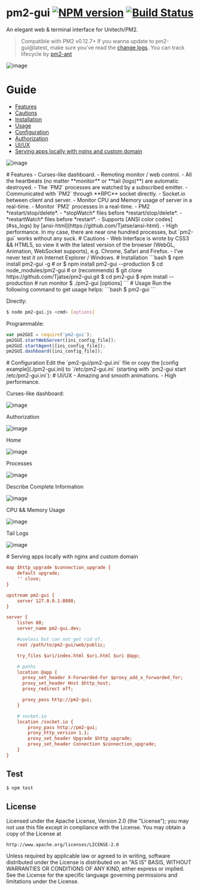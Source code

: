 pm2-gui [![NPM version](https://badge.fury.io/js/pm2-gui.svg)](http://badge.fury.io/js/pm2-gui) [![Build Status](https://travis-ci.org/Tjatse/pm2-gui.svg?branch=master)](https://travis-ci.org/Tjatse/pm2-gui)
=======

An elegant web & terminal interface for Unitech/PM2.

> Compatible with PM2 v0.12.7+
> If you wanna update to pm2-gui@latest, make sure you've read the [change logs](CHANGELOG.md).
> You can track lifecycle by [pm2-ant](https://github.com/Tjatse/pm2-ant)

![image](screenshots/pm2-gui.gif)

# Guide
- [Features](#feats)
- [Cautions](#cauts)
- [Installation](#ins)
- [Usage](#usage)
- [Configuration](#config)
- [Authorization](#auth)
- [UI/UX](#ui)
- [Serving apps locally with nginx and custom domain](#serv)

![image](screenshots/design.jpg)

<a name="feats" />
# Features
- Curses-like dashboard.
- Remoting monitor / web control.
- All the heartbeats (no matter **monitor** or **tail (logs)**) are automatic destroyed.
- The `PM2` processes are watched by a subscribed emitter.
- Communicated with `PM2` through **RPC** socket directly.
- Socket.io between client and server.
- Monitor CPU and Memory usage of server in a real-time.
- Monitor `PM2` processes in a real-time.
- PM2 *restart/stop/delete*.
 - *stopWatch* files before *restart/stop/delete*.
 - *restartWatch* files before *restart*.
- Supports [ANSI color codes](#ss_logs) by [ansi-html](https://github.com/Tjatse/ansi-html).
- High performance. In my case, there are near one hundred processes, but `pm2-gui` works without any suck.

<a name="cauts" />
# Cautions
- Web Interface is wrote by CSS3 && HTML5, so view it with the latest version of the browser (WebGL, Animation, WebSocket supports), e.g. Chrome, Safari and Firefox.
- I've never test it on Internet Explorer / Windows.

<a name="ins" />
# Installation
```bash
$ npm install pm2-gui -g
# or
$ npm install pm2-gui --production
$ cd node_modules/pm2-gui
# or (recommends)
$ git clone https://github.com/Tjatse/pm2-gui.git
$ cd pm2-gui
$ npm install --production
# run monitor
$ ./pm2-gui <cmd> [options]
```

<a name="usage" />
# Usage
Run the following command to get usage helps:
```bash
$ pm2-gui
```

Directly:
```bash
$ node pm2-gui.js <cmd> [options]
```

Programmable:
```javascript
var pm2GUI = require('pm2-gui');
pm2GUI.startWebServer([ini_config_file]);
pm2GUI.startAgent([ini_config_file]);
pm2GUI.dashboard([ini_config_file]);
```

<a name="config" />
# Configuration
Edit the `pm2-gui/pm2-gui.ini` file or copy the [config example](./pm2-gui.ini) to `/etc/pm2-gui.ini` (starting with `pm2-gui start /etc/pm2-gui.ini`):

<a name="ui" />
# UI/UX
- Amazing and smooth animations.
- High performance.

Curses-like dashboard:

![image](screenshots/dashboard.jpg)

Authorization

![image](screenshots/auth.jpg)

Home

![image](screenshots/home.jpg)

Processes

![image](screenshots/procs.jpg)

Describe Complete Information

![image](screenshots/info.jpg)

CPU && Memory Usage

![image](screenshots/monitor.jpg)

Tail Logs

![image](screenshots/logs.jpg)

<a name="serv" />
# Serving apps locally with nginx and custom domain

```ini
map $http_upgrade $connection_upgrade {
    default upgrade;
    '' close;
}

upstream pm2-gui {
    server 127.0.0.1:8088;
}

server {
    listen 80;
    server_name pm2-gui.dev;

    #useless but can not get rid of.
    root /path/to/pm2-gui/web/public;

    try_files $uri/index.html $uri.html $uri @app;

    # paths
    location @app {
      proxy_set_header X-Forwarded-For $proxy_add_x_forwarded_for;
      proxy_set_header Host $http_host;
      proxy_redirect off;

      proxy_pass http://pm2-gui;
    }

    # socket.io
    location /socket.io {
        proxy_pass http://pm2-gui;
        proxy_http_version 1.1;
        proxy_set_header Upgrade $http_upgrade;
        proxy_set_header Connection $connection_upgrade;
    }
}
```

## Test
```bash
$ npm test
```

## License
Licensed under the Apache License, Version 2.0 (the "License");
you may not use this file except in compliance with the License.
You may obtain a copy of the License at

    http://www.apache.org/licenses/LICENSE-2.0

Unless required by applicable law or agreed to in writing, software
distributed under the License is distributed on an "AS IS" BASIS,
WITHOUT WARRANTIES OR CONDITIONS OF ANY KIND, either express or implied.
See the License for the specific language governing permissions and
limitations under the License.

